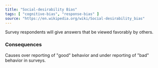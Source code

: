 ```yaml
---
title: "Social-desirability Bias"
tags: [ "cognitive-bias", "response-bias" ]
source: "https://en.wikipedia.org/wiki/Social-desirability_bias"
---
```


Survey respondents will give answers that be viewed favorably by others. 

### Consequences

Causes over reporting of "good" behavior and under reporting of "bad" behavior in surveys.
